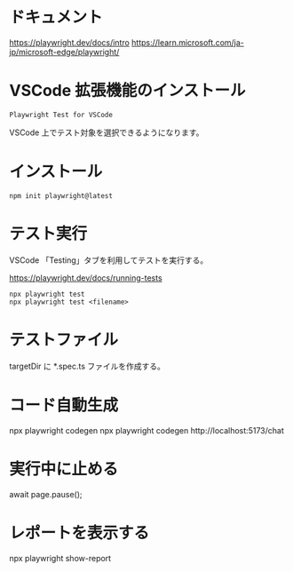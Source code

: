# ドキュメント

https://playwright.dev/docs/intro
https://learn.microsoft.com/ja-jp/microsoft-edge/playwright/

# VSCode 拡張機能のインストール

```
Playwright Test for VSCode
```

VSCode 上でテスト対象を選択できるようになります。

# インストール

```
npm init playwright@latest

```

# テスト実行

VSCode 「Testing」タブを利用してテストを実行する。

https://playwright.dev/docs/running-tests

```
npx playwright test
npx playwright test <filename>
```

# テストファイル

targetDir に \*.spec.ts ファイルを作成する。

# コード自動生成

npx playwright codegen <url>
npx playwright codegen http://localhost:5173/chat

# 実行中に止める

await page.pause();

# レポートを表示する

npx playwright show-report
